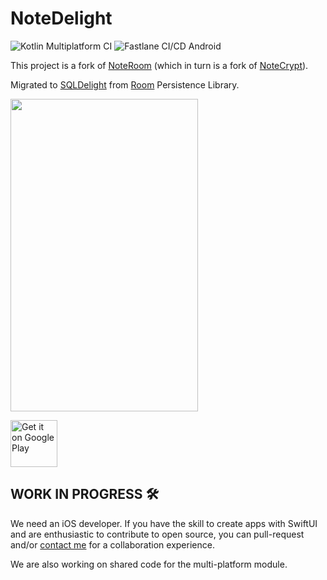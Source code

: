 # NoteDelight
![Kotlin Multiplatform CI](https://github.com/softartdev/NoteDelight/workflows/Kotlin%20Multiplatform%20CI/badge.svg)
![Fastlane CI/CD Android](https://github.com/softartdev/NoteDelight/workflows/Fastlane%20CI/CD%20Android/badge.svg)

This project is a fork of [NoteRoom](https://github.com/softartdev/NoteRoom) (which in turn is a fork of [NoteCrypt](https://github.com/softartdev/NoteCrypt)).

Migrated to [SQLDelight](https://github.com/cashapp/sqldelight) from [Room](https://developer.android.com/topic/libraries/architecture/room) Persistence Library.

<img src="https://github.com/softartdev/NoteDelight/raw/canary/demo.gif" width="300" height="500" />

<p>
  <a href="https://play.google.com/store/apps/details?id=com.softartdev.noteroom"><img alt="Get it on Google Play" src="https://play.google.com/intl/en_us/badges/images/apps/en-play-badge-border.png" height="75px"/></a>
</p>

## WORK IN PROGRESS 🛠
We need an iOS developer. If you have the skill to create apps with SwiftUI and are enthusiastic to contribute to open source, you can pull-request and/or [contact me](https://t.me/Archi_bald) for a collaboration experience.

We are also working on shared code for the multi-platform module.
